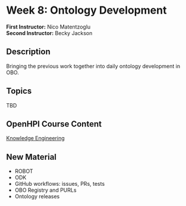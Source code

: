 # Week 8: Ontology Development

**First Instructor:** Nico Matentzoglu  
**Second Instructor:** Becky Jackson

## Description
Bringing the previous work together into daily ontology development in OBO.

## Topics
TBD 

## OpenHPI Course Content
[Knowledge Engineering](https://open.hpi.de/courses/semanticweb2015/items/6V96GOecoS3u481LerzYx2)

## New Material
- ROBOT
- ODK
- GitHub workflows: issues, PRs, tests
- OBO Registry and PURLs
- Ontology releases
